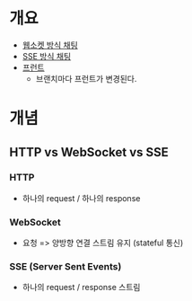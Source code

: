 # 개요
- [웹소켓 방식 채팅](https://github.com/Iol-lshh/chat/tree/feature/spring-web)
- [SSE 방식 채팅](https://github.com/Iol-lshh/chat/tree/feature/spring-webflux)
- [프런트](https://github.com/Iol-lshh/chat/blob/main/docs/test-chat.html)
    - 브랜치마다 프런트가 변경된다.

# 개념
## HTTP vs WebSocket vs SSE
### HTTP
- 하나의 request / 하나의 response
### WebSocket
- 요청 => 양방향 연결 스트림 유지 (stateful 통신)
### SSE (Server Sent Events)
- 하나의 request / response 스트림

